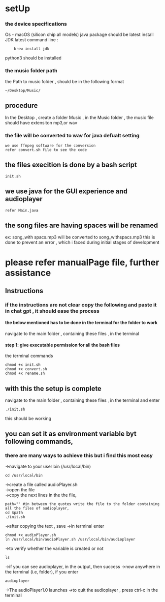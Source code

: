 # setUp

### the device specifications
Os - macOS (silicon chip all models)
java package should be latest 
install JDK latest
command line :
```
	brew install jdk
```
python3 should be installed
### the music folder path
the Path to music folder , should be in the following format
```
~/Desktop/Music/
```
## procedure
In the Desktop , create a folder Music , 
in the Music folder , the music file should have extensiton mp3,or wav


### the file will be converted to wav for java defualt setting
	we use ffmpeg software for the conversion
	refer convert.sh file to see the code


## the files execition is done by a bash script
	init.sh 
## we use java for the GUI experience and audioplayer
	refer Main.java
	
## the song files are having spaces will be renamed
ex: song_with spacs.mp3 will be converted to song_withspacs.mp3
	this is done to prevent an error , which i faced during initial stages of development
	
# please refer manualPage file, further assistance

## Instructions
### if the instructions are not clear copy the following and paste it in chat gpt , it should ease the process
#### the below mentioned has to be done in the terminal for the folder to work

navigate to the main folder , containing these files , in the terminal

#### step 1: give executable permission for all the bash files


the terminal commands
```
chmod +x init.sh 
chmod +x convert.sh
chmod +x rename.sh
```

## with this the setup is complete


navigate to the main folder , containing these files , in the terminal
and enter
```
./init.sh

```
this should be working


## you can set it as environment variable byt following commands,

### there are many ways to achieve this but i find this most easy

\->navigate to your user bin (/usr/local/bin)  
```
cd /usr/local/bin
```
\->create a file called audioPlayer.sh  
\->open the file  
\->copy the next lines in the the file,  
```
path="" #in between the quotes write the file to the folder containing all the files of audioplayer,
cd $path
./init.sh
```
->after copying the text , save
->in terminal enter
```
chmod +x audioPlayer.sh
ln /usr/local/bin/audioPlayer.sh /usr/local/bin/audioplayer
```
->to verify whether the variable is created or not 
```
ls
```
->if you can see audioplayer, in the output, then success
->now anywhere in the terminal (i.e, folder), if you enter 
```
audioplayer
```
->The audioPlayer1.0 launches
->to quit the audioplayer , press ctrl-c in the terminal
